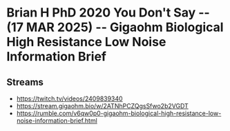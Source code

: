 # Brian H PhD 2020 You Don't Say -- (17 MAR 2025) -- Gigaohm Biological High Resistance Low Noise Information Brief

## Streams
- https://twitch.tv/videos/2409839340
- https://stream.gigaohm.bio/w/2ATNhPCZQgsSfwo2b2VGDT
- https://rumble.com/v6qw0p0-gigaohm-biological-high-resistance-low-noise-information-brief.html

